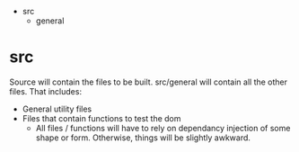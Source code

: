 * src
  * general

# src

Source will contain the files to be built.
src/general will contain all the other files. That includes:
* General utility files
* Files that contain functions to test the dom
  * All files / functions will have to rely on dependancy injection of some shape or form. Otherwise, things will be slightly awkward.

